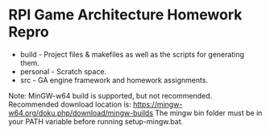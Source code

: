 # RPI Game Architecture Homework Repro

  * build - Project files & makefiles as well as the scripts for generating them.
  * personal - Scratch space.
  * src - GA engine framework and homework assignments.

Note: MinGW-w64 build is supported, but not recommended.
Recommended download location is: https://mingw-w64.org/doku.php/download/mingw-builds
The mingw bin folder must be in your PATH variable before running setup-mingw.bat.
